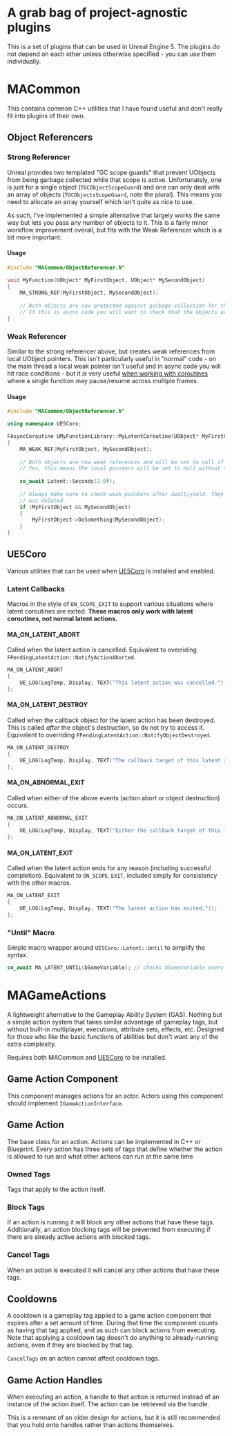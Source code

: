 # A grab bag of project-agnostic plugins

This is a set of plugins that can be used in Unreal Engine 5. The plugins do not depend on each other unless otherwise
specified - you can use them individually.

# MACommon

This contains common C++ utilities that I have found useful and don't really fit into plugins of their own.

## Object Referencers

### Strong Referencer

Unreal provides two templated "GC scope guards" that prevent UObjects from being garbage collected while that scope is
active. Unfortunately, one is just for a single object (`TGCObjectScopeGuard`) and one can only deal with an array of
objects (`TGCObjectsScopeGuard`, note the plural). This means you need to allocate an array yourself which isn't quite as
nice to use.

As such, I've implemented a simple alternative that largely works the same way but lets you pass any number of objects to
it. This is a fairly minor workflow improvement overall, but fits with the Weak Referencer which is a bit more important.

#### Usage

```c++
#include "MACommon/ObjectReferencer.h"

void MyFunction(UObject* MyFirstObject, UObject* MySecondObject)
{
    MA_STRONG_REF(MyFirstObject, MySecondObject);
    
    // Both objects are now protected against garbage collection for the lifetime of this function.
    // If this is async code you will want to check that the objects are still valid.
}
```

### Weak Referencer

Similar to the strong referencer above, but creates weak references from local UObject pointers. This isn't particularly
useful in "normal" code - on the main thread a local weak pointer isn't useful and in async code you will hit race
conditions - but it *is* very useful [when working with coroutines](https://github.com/landelare/ue5coro) where a single
function may pause/resume across multiple frames.

#### Usage

```c++
#include "MACommon/ObjectReferencer.h"

using namespace UE5Coro;

FAsyncCoroutine UMyFunctionLibrary::MyLatentCoroutine(UObject* MyFirstObject, UObject* MySecondObject, FLatentActionInfo LatentInfo)
{
    MA_WEAK_REF(MyFirstObject, MySecondObject);
    
    // Both objects are now weak references and will be set to null if they are garbage collected.
    // Yes, this means the local pointers will be set to null without the overhead of TWeakObjectPointer's operator->
    
    co_await Latent::Seconds(2.0f);
    
    // Always make sure to check weak pointers after await/yield. They will be set to null if the underlying object
    // was deleted.
    if (MyFirstObject && MySecondObject)
    {
        MyFirstObject->DoSomething(MySecondObject);
    }
}
```

## UE5Coro

Various utilities that can be used when [UE5Coro](https://github.com/landelare/ue5coro) is installed and enabled.

### Latent Callbacks

Macros in the style of `ON_SCOPE_EXIT` to support various situations where latent coroutines are exited.
**These macros only work with latent coroutines, not normal latent actions.**

#### MA_ON_LATENT_ABORT

Called when the latent action is cancelled. Equivalent to overriding `FPendingLatentAction::NotifyActionAborted`.

```c++
MA_ON_LATENT_ABORT
{
    UE_LOG(LogTemp, Display, TEXT("This latent action was cancelled."));
};
```

#### MA_ON_LATENT_DESTROY

Called when the callback object for the latent action has been destroyed. This is called *after* the object's destruction, so do not try
to access it. Equivalent to overriding `FPendingLatentAction::NotifyObjectDestroyed`.

```c++
MA_ON_LATENT_DESTROY
{
    UE_LOG(LogTemp, Display, TEXT("The callback target of this latent action was destroyed."));
};
```

#### MA_ON_ABNORMAL_EXIT

Called when either of the above events (action abort or object destruction) occurs.

```c++
MA_ON_LATENT_ABNORMAL_EXIT
{
    UE_LOG(LogTemp, Display, TEXT("Either the callback target of this latent action was destroyed or the action was cancelled."));
};
```

#### MA_ON_LATENT_EXIT

Called when the latent action ends for any reason (including successful completion). Equivalent to `ON_SCOPE_EXIT`, included simply for consistency
with the other macros.

```c++
MA_ON_LATENT_EXIT
{
    UE_LOG(LogTemp, Display, TEXT("The latent action has exited."));
};
```

### "Until" Macro

Simple macro wrapper around `UE5Coro::Latent::Until` to simplify the syntax.

```c++
co_await MA_LATENT_UNTIL(bSomeVariable); // checks bSomeVariable every frame until it is true.
```

# MAGameActions

A lightweight alternative to the Gameplay Ability System (GAS). Nothing but a simple action system that takes similar advantage of gameplay tags, but
without built-in multiplayer, executions, attribute sets, effects, etc. Designed for those who like the basic functions of abilities but don't want
any of the extra complexity.

Requires both MACommon and [UE5Coro](https://github.com/landelare/ue5coro) to be installed.

## Game Action Component

This component manages actions for an actor. Actors using this component should implement `IGameActionInterface`.

## Game Action

The base class for an action. Actions can be implemented in C++ or Blueprint. Every action has three sets of tags that define
whether the action is allowed to run and what other actions can run at the same time

### Owned Tags

Tags that apply to the action itself.

### Block Tags

If an action is running it will block any other actions that have these tags. Additionally, an action blocking tags will be prevented from executing
if there are already active actions with blocked tags.

### Cancel Tags

When an action is executed it will cancel any other actions that have these tags.

## Cooldowns

A cooldown is a gameplay tag applied to a game action component that expires after a set amount of time. During that time the component
counts as having that tag applied, and as such can block actions from executing. Note that applying a cooldown tag doesn't do anything to
already-running actions, even if they are blocked by that tag.

`CancelTags` on an action cannot affect cooldown tags.

## Game Action Handles

When executing an action, a handle to that action is returned instead of an instance of the action itself. The action can be retrieved via the handle.

This is a remnant of an older design for actions, but it is still recommended that you hold onto handles rather than actions themselves.